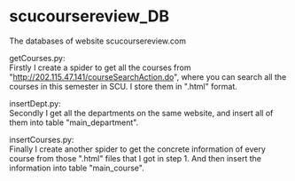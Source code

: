 # scucoursereview_DB
The databases of website scucoursereview.com


getCourses.py:   
Firstly I create a spider to get all the courses from "http://202.115.47.141/courseSearchAction.do", where you can search all the courses in this semester in SCU. I store them in ".html" format.


insertDept.py:   
Secondly I get all the departments on the same website, and insert all of them into table "main_department".


insertCourses.py:   
Finally I create another spider to get the concrete information of every course from those ".html" files that I got in step 1. And then insert the information into table "main_course".
